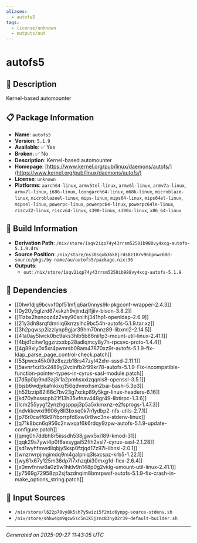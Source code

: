 ```yaml
---
aliases:
  - autofs5
tags:
  - license/unknown
  - outputs/out
---
```


# autofs5

## 📝 Description

Kernel-based automounter

## 📋 Package Information

- **Name**: `autofs5`
- **Version**: `5.1.9`
- **Available**: ✅ Yes
- **Broken**: ✅ No
- **Description**: Kernel-based automounter
- **Homepage**: [https://www.kernel.org/pub/linux/daemons/autofs/](https://www.kernel.org/pub/linux/daemons/autofs/)
- **License**: `unknown`
- **Platforms**: `aarch64-linux`, `armv5tel-linux`, `armv6l-linux`, `armv7a-linux`, `armv7l-linux`, `i686-linux`, `loongarch64-linux`, `m68k-linux`, `microblaze-linux`, `microblazeel-linux`, `mips-linux`, `mips64-linux`, `mips64el-linux`, `mipsel-linux`, `powerpc-linux`, `powerpc64-linux`, `powerpc64le-linux`, `riscv32-linux`, `riscv64-linux`, `s390-linux`, `s390x-linux`, `x86_64-linux`

## 🔧 Build Information

- **Derivation Path**: `/nix/store/1sqv2iqp74y43rrsm5250ib988vy4xcg-autofs-5.1.9.drv`
- **Source Position**: `/nix/store/ns30sqxb36k8jrds8z18rv96bpnwc60d-source/pkgs/by-name/au/autofs5/package.nix:96`
- **Outputs**:
  - `out`:  `/nix/store/1sqv2iqp74y43rrsm5250ib988vy4xcg-autofs-5.1.9`

## 🔗 Dependencies

- [[0hw1djq9bcvxf0pf51mfjq6ar0nnys9k-pkgconf-wrapper-2.4.3]]
- [[0y20y5glzrd67xskzh9vjindzjl1jiiv-bison-3.8.2]]
- [[11zbx2hxncqz4z2vsy90sniihj341hp1-openldap-2.6.9]]
- [[21y3dh8srqfdmriiq6krrzslhc9bc54h-autofs-5.1.9.tar.xz]]
- [[3h2pqwsp2izzlynp9gjar39hm70nnz89-libxml2-2.14.5]]
- [[41a0ay5lwck0bc9aks3hlb5b86niifp3-mount-util-linux-2.41.1]]
- [[4bjd1cihw1ggzrzxxbp28adlqmcy8y7n-rpcsvc-proto-1.4.4]]
- [[4g89xly0x5xr4pwnrsb08am47870xz9r-autofs-5.1.9-fix-ldap_parse_page_control-check.patch]]
- [[53pwcx45k0i9z8xzzb18rs47zyl42xhr-sssd-2.11.1]]
- [[5avnrfxzl5x2489yj2vcinfb2r99kr78-autofs-5.1.9-Fix-incompatible-function-pointer-types-in-cyrus-sasl-module.patch]]
- [[7d5p0ip9nd3aj3r1a2pmhsxxizqqnis8-openssl-3.5.1]]
- [[bjsb6wdjykafnkixq156qdvmxhsm2bai-bash-5.3p3]]
- [[h52lzzip82l66c7bv23g7xckp89y5kgr-linux-headers-6.16]]
- [[kd70yhxsscpb21f13h35vfnav448gr49-libtirpc-1.3.6]]
- [[lcm255yygf2ynzhgspppj3p5a5xkmxnz-e2fsprogs-1.47.3]]
- [[ndvkkcwxi9906y8ll3bxsq0k7n1ydbp2-nfs-utils-2.7.1]]
- [[p76r0cwlf6k97ibprrpfd8xw0r8wc3nx-stdenv-linux]]
- [[q71k8bcn6q956c2nwxqaf6k6rdqy9zpw-autofs-5.1.9-update-configure.patch]]
- [[qmg0h7ddbh8r5iissdh538jgwx5xi189-kmod-31]]
- [[qqk29s7ywi4p0f6axsygai52fih2vsl7-cyrus-sasl-2.1.28]]
- [[sd1wyhfmwdllqbjy5ksp0fzjqd17z97i-libnsl-2.0.1]]
- [[wnzrwrpjmgimdq9m4galpniq3lsxcspz-krb5-1.22.1]]
- [[wy61x67y125m36dp7l7xhzqbi30mxg1d-flex-2.6.4]]
- [[x0mvfnnw8a0z9w1hklv9n148p0g2vklg-umount-util-linux-2.41.1]]
- [[y7569g72958zp2sjfazdnqim8bmrpwsf-autofs-5.1.9-fix-crash-in-make_options_string.patch]]

## 📁 Input Sources

- `/nix/store/l622p70vy8k5sh7y5wizi5f2mic6ynpg-source-stdenv.sh`
- `/nix/store/shkw4qm9qcw5sc5n1k5jznc83ny02r39-default-builder.sh`

---
*Generated on 2025-09-27 11:43:05 UTC*

